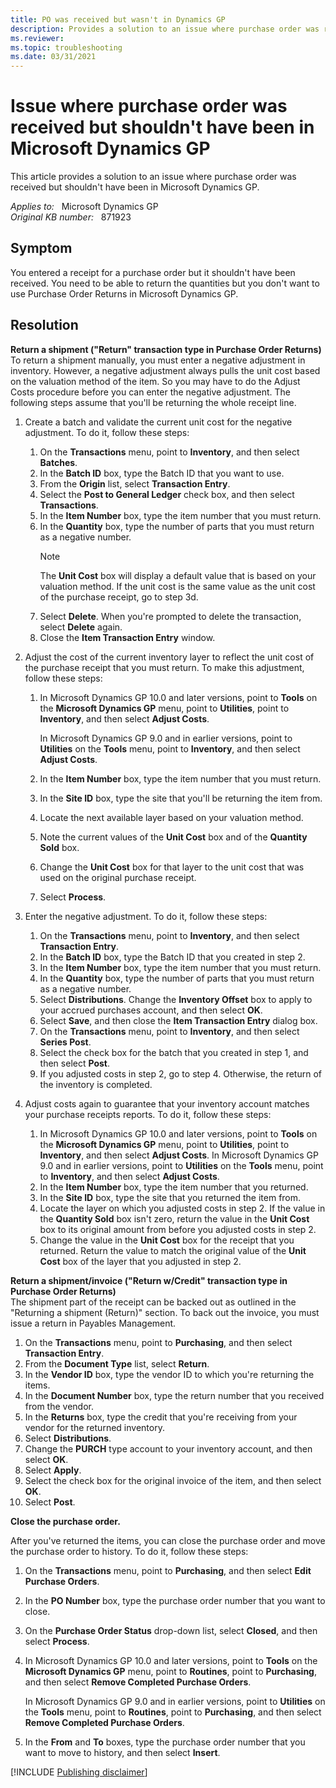 ```yaml
---
title: PO was received but wasn't in Dynamics GP
description: Provides a solution to an issue where purchase order was received but shouldn't have been in Microsoft Dynamics GP.
ms.reviewer:
ms.topic: troubleshooting
ms.date: 03/31/2021
---
```

# Issue where purchase order was received but shouldn't have been in Microsoft Dynamics GP

This article provides a solution to an issue where purchase order was received but shouldn't have been in Microsoft Dynamics GP.

_Applies to:_ &nbsp; Microsoft Dynamics GP  
_Original KB number:_ &nbsp; 871923

## Symptom

You entered a receipt for a purchase order but it shouldn't have been received. You need to be able to return the quantities but you don't want to use Purchase Order Returns in Microsoft Dynamics GP.

## Resolution

**Return a shipment ("Return" transaction type in Purchase Order Returns)**  
To return a shipment manually, you must enter a negative adjustment in inventory. However, a negative adjustment always pulls the unit cost based on the valuation method of the item. So you may have to do the Adjust Costs procedure before you can enter the negative adjustment. The following steps assume that you'll be returning the whole receipt line.

1. Create a batch and validate the current unit cost for the negative adjustment. To do it, follow these steps:

    1. On the **Transactions** menu, point to **Inventory**, and then select **Batches**.
    1. In the **Batch ID** box, type the Batch ID that you want to use.
    1. From the **Origin** list, select **Transaction Entry**.
    1. Select the **Post to General Ledger** check box, and then select **Transactions**.
    1. In the **Item Number** box, type the item number that you must return.
    1. In the **Quantity** box, type the number of parts that you must return as a negative number.
        > [!NOTE]
        > The **Unit Cost** box will display a default value that is based on your valuation method. If the unit cost is the same value as the unit cost of the purchase receipt, go to step 3d.
    1. Select **Delete**. When you're prompted to delete the transaction, select **Delete** again.
    1. Close the **Item Transaction Entry** window.

2. Adjust the cost of the current inventory layer to reflect the unit cost of the purchase receipt that you must return. To make this adjustment, follow these steps:

    1. In Microsoft Dynamics GP 10.0 and later versions, point to **Tools** on the **Microsoft Dynamics GP** menu, point to **Utilities**, point to **Inventory**, and then select **Adjust Costs**.

        In Microsoft Dynamics GP 9.0 and in earlier versions, point to **Utilities** on the **Tools** menu, point to **Inventory**, and then select **Adjust Costs**.
    1. In the **Item Number** box, type the item number that you must return.
    1. In the **Site ID** box, type the site that you'll be returning the item from.
    1. Locate the next available layer based on your valuation method.
    1. Note the current values of the **Unit Cost** box and of the **Quantity Sold** box.
    1. Change the **Unit Cost** box for that layer to the unit cost that was used on the original purchase receipt.
    1. Select **Process**.

3. Enter the negative adjustment. To do it, follow these steps:

    1. On the **Transactions** menu, point to **Inventory**, and then select **Transaction Entry**.
    1. In the **Batch ID** box, type the Batch ID that you created in step 2.
    1. In the **Item Number** box, type the item number that you must return.
    1. In the **Quantity** box, type the number of parts that you must return as a negative number.
    1. Select **Distributions**. Change the **Inventory Offset** box to apply to your accrued purchases account, and then select **OK**.
    1. Select **Save**, and then close the **Item Transaction Entry** dialog box.
    1. On the **Transactions** menu, point to **Inventory**, and then select **Series Post**.
    1. Select the check box for the batch that you created in step 1, and then select **Post**.
    1. If you adjusted costs in step 2, go to step 4. Otherwise, the return of the inventory is completed.

4. Adjust costs again to guarantee that your inventory account matches your purchase receipts reports. To do it, follow these steps:

    1. In Microsoft Dynamics GP 10.0 and later versions, point to **Tools** on the **Microsoft Dynamics GP** menu, point to **Utilities**, point to **Inventory**, and then select **Adjust Costs**.
        In Microsoft Dynamics GP 9.0 and in earlier versions, point to **Utilities** on the **Tools** menu, point to **Inventory**, and then select **Adjust Costs**.
    1. In the **Item Number** box, type the item number that you returned.
    1. In the **Site ID** box, type the site that you returned the item from.
    1. Locate the layer on which you adjusted costs in step 2. If the value in the **Quantity Sold** box isn't zero, return the value in the **Unit Cost** box to its original amount from before you adjusted costs in step 2.
    1. Change the value in the **Unit Cost** box for the receipt that you returned. Return the value to match the original value of the **Unit Cost** box of the layer that you adjusted in step 2.

**Return a shipment/invoice ("Return w/Credit" transaction type in Purchase Order Returns)**  
The shipment part of the receipt can be backed out as outlined in the "Returning a shipment (Return)" section. To back out the invoice, you must issue a return in Payables Management.

1. On the **Transactions** menu, point to **Purchasing**, and then select **Transaction Entry**.
2. From the **Document Type** list, select **Return**.
3. In the **Vendor ID** box, type the vendor ID to which you're returning the items.
4. In the **Document Number** box, type the return number that you received from the vendor.
5. In the **Returns** box, type the credit that you're receiving from your vendor for the returned inventory.
6. Select **Distributions**.
7. Change the **PURCH** type account to your inventory account, and then select **OK**.
8. Select **Apply**.
9. Select the check box for the original invoice of the item, and then select **OK**.
10. Select **Post**.

**Close the purchase order.**  

After you've returned the items, you can close the purchase order and move the purchase order to history. To do it, follow these steps:

1. On the **Transactions** menu, point to **Purchasing**, and then select **Edit Purchase Orders**.
2. In the **PO Number** box, type the purchase order number that you want to close.
3. On the **Purchase Order Status** drop-down list, select **Closed**, and then select **Process**.
4. In Microsoft Dynamics GP 10.0 and later versions, point to **Tools** on the **Microsoft Dynamics GP** menu, point to **Routines**, point to **Purchasing**, and then select **Remove Completed Purchase Orders**.

    In Microsoft Dynamics GP 9.0 and in earlier versions, point to **Utilities** on the **Tools** menu, point to **Routines**, point to **Purchasing**, and then select **Remove Completed Purchase Orders**.
5. In the **From** and **To** boxes, type the purchase order number that you want to move to history, and then select **Insert**.

[!INCLUDE [Publishing disclaimer](../../includes/publishing-disclaimer.md)]
